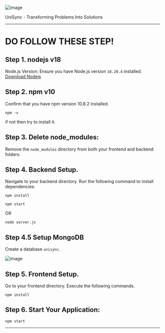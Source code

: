 ![image](https://github.com/user-attachments/assets/b5034438-be34-46aa-9cc3-71e5006675f9)


UniSync - Transforming Problems Into Solutions

---

# DO FOLLOW THESE STEP!

## Step 1. nodejs v18

Node.js Version: Ensure you have Node.js version `18.20.4` installed. [Download Nodejs](https://nodejs.org/en/download/prebuilt-installer/current)

## Step 2. npm v10

Confirm that you have npm version 10.8.2 installed. 
```shell
npm -v
```
if not then try to install it.

## Step 3. Delete node_modules:

Remove the `node_modules` directory from both your frontend and backend folders.

## Step 4. Backend Setup.

Navigate to your backend directory.
Run the following command to install dependencies:

```shell
npm install
```

```shell
npm start
```
OR

```shell
node server.js
```
## Step 4.5 Setup MongoDB
Create a database `unisync`.

![image](https://github.com/user-attachments/assets/9bea1d34-f12d-4274-be35-bd6dc327b9a1)


## Step 5. Frontend Setup.

Go to your frontend directory.
Execute the following commands.

```shell
npm install
```

## Step 6. Start Your Application:

```shell
npm start
```
---
